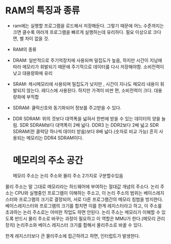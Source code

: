 # RAM의 특징과 종류

- ram에는 실행할 프로그램을 로드해서 저장해둔다.
  그렇기 때문에 어느 수준까지는 크면 클수록 여러개 프로그램을 빠르게 실행하는데 유리하다.
  필요 이상으로 크다면, 별 차이 없을 것.

- RAM의 종류

* DRAM: 일반적으로 주기억장치에 사용되며 밀집도가 높음, 하지만 시간이 지남에 따라 메모리가 휘발되기 때문에 주기적으로 데이터를 다시 저장해야함. 소비전력이 낮고 대용량화에 유리
* SRAM: 캐시메모리에 사용되며 밀집도가 낮지만 , 시간이 지나도 메모리 내용이 휘발되지 않는다. 레디스에 사용된다. 하지만 가격이 비싼 편, 소비전력이 크다. 대용량화에 부적합
* SDRAM: 쿨럭신호와 동기화되어 정보를 주고받을 수 있다.
* DDR SDRAM: 위의 것보다 대역폭을 넓혀서 한번에 받을 수 있는 데이터의 양을 늘림. SDR SDRAM보다 대역폭이 2배 넓다.
  DDR3 는 DDR2보다 2배 넓고 SDR SDRAM(한 클럭당 하나씩 데이터 받음)보다 8배 넓다.(숫자로 비교 가능)
  흔히 사용되는 메모리는 DDR4 SDRAM이다.

  # 메모리의 주소 공간

  메모리 주소는 논리 주소와 물리 주소 2가지로 구분할수있음

물리 주소는 말 그대로 메모리라는 하드웨어에 부여하는 절대값 개념의 주소다.
논리 주소는 CPU와 실행중인 프로그램이 이해하는 주소고, 이 논리 주소의 범위는 베이스레지스터와 프로그램의 크기로 결정되어, 서로 다른 프로그램간의 메모리 침범을 방지한다.
베이스레지스터와 프로그램의 크기를 합치면 이를 한계 레지스터라고 하고, 이 주소를 초과하는 논리 주소로는 어떠한 작업도 하면 안된다.
논리 주소는 메모리가 이해할 수 있도록 반드시 물리 주소로 바꾸는 과정이 필요하고 이 역할은 MMU가 한다.(메모리 관리장치)
논리주소와 베이스 레지스터 크기를 합해서 물리주소로 바꿀 수 있다.

한계 레지스터보다 큰 물리주소에 접근하려고 하면, 인터럽트가 발생한다.
